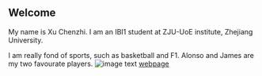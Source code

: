 ## Welcome 

My name is Xu Chenzhi. 
I am an IBI1 student at ZJU-UoE institute, Zhejiang University.

I am really fond of sports, such as basketball and F1.
Alonso and James are my two favourate players.
![image text]([C:\Users\xuchenzhi\Screenshots\R.jpg](https://th.bing.com/th/id/R.8ee6458a299b7c10554f21f5eaf32261?rik=gDNnceocg5NieQ&riu=http%3a%2f%2fn.sinaimg.cn%2fsports%2ftransform%2f283%2fw650h433%2f20180611%2fDkAB-hcufqif6266733.jpg&ehk=7m%2fLF6Ve0JIyHXtz17TNLbHFNM9mlfEhtX7f6gDGZpc%3d&risl=&pid=ImgRaw&r=0))
[webpage](https://c.zju.edu.cn/) 
